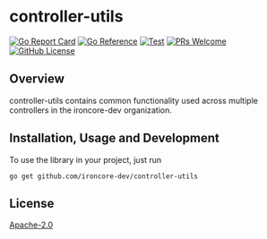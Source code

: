 # controller-utils

[![Go Report Card](https://goreportcard.com/badge/github.com/ironcore-dev/controller-utils)](https://goreportcard.com/report/github.com/ironcore-dev/controller-utils)
[![Go Reference](https://pkg.go.dev/badge/github.com/ironcore-dev/controller-utils.svg)](https://pkg.go.dev/github.com/ironcore-dev/controller-utils)
[![Test](https://github.com/ironcore-dev/controller-utils/actions/workflows/test.yml/badge.svg)](https://github.com/ironcore-dev/controller-utils/actions/workflows/test.yml)
[![PRs Welcome](https://img.shields.io/badge/PRs-welcome-brightgreen.svg?style=flat-square)](https://makeapullrequest.com)
[![GitHub License](https://img.shields.io/static/v1?label=License&message=Apache-2.0&color=blue&style=flat-square)](LICENSE)

## Overview

controller-utils contains common functionality used across multiple controllers in the ironcore-dev organization.

## Installation, Usage and Development

To use the library in your project, just run

```shell
go get github.com/ironcore-dev/controller-utils
```

## License

[Apache-2.0](LICENSE)
